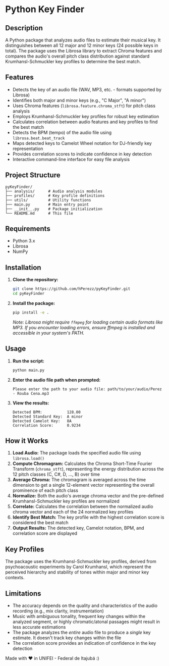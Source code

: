 # Python Key Finder

## Description

A Python package that analyzes audio files to estimate their musical key. It distinguishes between all 12 major and 12 minor keys (24 possible keys in total). The package uses the Librosa library to extract Chroma features and compares the audio's overall pitch class distribution against standard Krumhansl-Schmuckler key profiles to determine the best match.

## Features

* Detects the key of an audio file (WAV, MP3, etc. - formats supported by Librosa)
* Identifies both major and minor keys (e.g., "C Major", "A minor")
* Uses Chroma features (`librosa.feature.chroma_stft`) for pitch class analysis
* Employs Krumhansl-Schmuckler key profiles for robust key estimation
* Calculates correlation between audio features and key profiles to find the best match
* Detects the BPM (tempo) of the audio file using `librosa.beat.beat_track`
* Maps detected keys to Camelot Wheel notation for DJ-friendly key representation
* Provides correlation scores to indicate confidence in key detection
* Interactive command-line interface for easy file analysis

## Project Structure

```
pyKeyFinder/
├── analysis/      # Audio analysis modules
├── profiles/      # Key profile definitions
├── utils/         # Utility functions
├── main.py        # Main entry point
├── __init__.py    # Package initialization
└── README.md      # This file
```

## Requirements

* Python 3.x
* Librosa
* NumPy

## Installation

1. **Clone the repository:**
   ```bash
   git clone https://github.com/hPerezz/pyKeyFinder.git
   cd pyKeyFinder
   ```

2. **Install the package:**
   ```bash
   pip install -e .
   ```

   *Note: Librosa might require `ffmpeg` for loading certain audio formats like MP3. If you encounter loading errors, ensure ffmpeg is installed and accessible in your system's PATH.*

## Usage

1. **Run the script:**
   ```bash
   python main.py
   ```

2. **Enter the audio file path when prompted:**
   ```
   Please enter the path to your audio file: path/to/your/audio/Perez - Rouba Cena.mp3
   ```

3. **View the results:**
   ```
   Detected BPM:           128.00
   Detected Standard Key:  A minor
   Detected Camelot Key:   8A
   Correlation Score:      0.9234
   ```

## How it Works

1. **Load Audio:** The package loads the specified audio file using `librosa.load()`
2. **Compute Chromagram:** Calculates the Chroma Short-Time Fourier Transform (`chroma_stft`), representing the energy distribution across the 12 pitch classes (C, C#, D, ..., B) over time
3. **Average Chroma:** The chromagram is averaged across the time dimension to get a single 12-element vector representing the overall prominence of each pitch class
4. **Normalize:** Both the audio's average chroma vector and the pre-defined Krumhansl-Schmuckler key profiles are normalized
5. **Correlate:** Calculates the correlation between the normalized audio chroma vector and each of the 24 normalized key profiles
6. **Identify Best Match:** The key profile with the highest correlation score is considered the best match
7. **Output Results:** The detected key, Camelot notation, BPM, and correlation score are displayed

## Key Profiles

The package uses the Krumhansl-Schmuckler key profiles, derived from psychoacoustic experiments by Carol Krumhansl, which represent the perceived hierarchy and stability of tones within major and minor key contexts.

## Limitations

* The accuracy depends on the quality and characteristics of the audio recording (e.g., mix clarity, instrumentation)
* Music with ambiguous tonality, frequent key changes within the analyzed segment, or highly chromatic/atonal passages might result in less accurate estimations
* The package analyzes the *entire* audio file to produce a *single* key estimate. It doesn't track key changes within the file
* The correlation score provides an indication of confidence in the key detection

Made with ❤️ in UNIFEI - Federal de Itajubá :)
